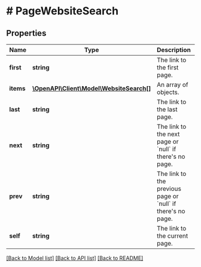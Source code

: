 # # PageWebsiteSearch

## Properties

Name | Type | Description | Notes
------------ | ------------- | ------------- | -------------
**first** | **string** | The link to the first page. |
**items** | [**\OpenAPI\Client\Model\WebsiteSearch[]**](WebsiteSearch.md) | An array of objects. |
**last** | **string** | The link to the last page. |
**next** | **string** | The link to the next page or &#x60;null&#x60; if there&#39;s no page. |
**prev** | **string** | The link to the previous page or &#x60;null&#x60; if there&#39;s no page. |
**self** | **string** | The link to the current page. |

[[Back to Model list]](../../README.md#models) [[Back to API list]](../../README.md#endpoints) [[Back to README]](../../README.md)

